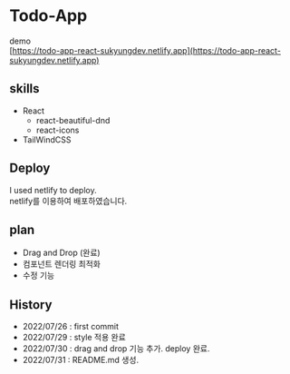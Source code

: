 # Todo-App

demo  
[https://todo-app-react-sukyungdev.netlify.app](https://todo-app-react-sukyungdev.netlify.app)

## skills

-   React
    -   react-beautiful-dnd
    -   react-icons
-   TailWindCSS

## Deploy

I used netlify to deploy.  
netlify를 이용하여 배포하였습니다.

## plan

-   Drag and Drop (완료)
-   컴포넌트 렌더링 최적화
-   수정 기능

## History

-   2022/07/26 : first commit
-   2022/07/29 : style 적용 완료
-   2022/07/30 : drag and drop 기능 추가. deploy 완료.
-   2022/07/31 : README.md 생성.
